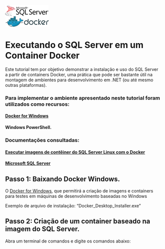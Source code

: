![image](img/logo_sql_docker.png)

# Executando o SQL Server em um Container Docker
Este tutorial tem por objetivo demonstrar a instalação e uso do SQL Server a partir de containers Docker, uma prática que pode ser bastante útil na montagem de ambientes para desenvolvimento em .NET (ou até mesmo outras plataformas). 

### Para implementar o ambiente apresentado neste tutorial foram utilizados como recursos:  
#### [Docker for Windows](https://www.docker.com/docker-windows/)
#### Windows PowerShell.  

### Documentações consultadas:  

#### [Executar imagens de contêiner do SQL Server Linux com o Docker](https://hub.docker.com/_/microsoft-mssql-server)
#### [Microsoft SQL Server](https://hub.docker.com/_/microsoft-mssql-server)

## Passo 1: Baixando Docker  Windows.

O [Docker for Windows](https://www.docker.com/docker-windows/), que permitirá a criação de imagens e containers para testes em máquinas de desenvolvimento baseadas no Windows

Exemplo de arquivo de instalação: “Docker_Desktop_Installer.exe”

## Passo 2: Criação de um container baseado na imagem do SQL Server.

Abra um terminal de comandos e digite os comandos abaixo:



